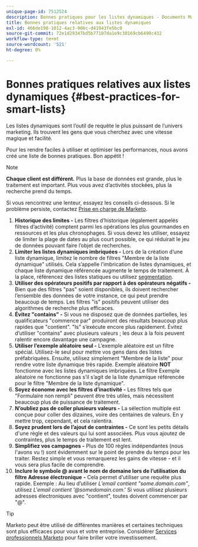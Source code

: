 ```yaml
---
unique-page-id: 7512524
description: Bonnes pratiques pour les listes dynamiques - Documents Marketo - Documentation du produit
title: Bonnes pratiques relatives aux listes dynamiques
exl-id: 466de198-1012-4ac3-906c-d41943fe5bc0
source-git-commit: 72e1d29347bd5b77107da1e9c30169cb6490c432
workflow-type: tm+mt
source-wordcount: '521'
ht-degree: 0%

---
```


# Bonnes pratiques relatives aux listes dynamiques {#best-practices-for-smart-lists}

Les listes dynamiques sont l’outil de requête le plus puissant de l’univers marketing. Ils trouvent les gens que vous cherchez avec une vitesse magique et facilité.

Pour les rendre faciles à utiliser et optimiser les performances, nous avons créé une liste de bonnes pratiques. Bon appétit !

>[!NOTE]
>
>**Chaque client est différent.** Plus la base de données est grande, plus le traitement est important. Plus vous avez d’activités stockées, plus la recherche prend du temps.
>
>Si vous rencontrez une lenteur, essayez les conseils ci-dessous. Si le problème persiste, contactez [Prise en charge de Marketo](https://nation.marketo.com/t5/Support/ct-p/Support).

1. **Historique des limites -** Les filtres d’historique (également appelés filtres d’activité) comptent parmi les opérations les plus gourmandes en ressources et les plus chronophages. Si vous devez les utiliser, essayez de limiter la plage de dates au plus court possible, ce qui réduirait le jeu de données pouvant faire l’objet de recherches.
1. **Limiter les listes dynamiques imbriquées -** Lors de la création d’une liste dynamique, limitez le nombre de filtres &quot;Membre de la liste dynamique&quot; utilisés. Cela s’appelle l’imbrication de listes dynamiques, et chaque liste dynamique référencée augmente le temps de traitement. À la place, référencez des listes statiques ou utilisez [segmentation](/help/marketo/product-docs/personalization/segmentation-and-snippets/segmentation/create-a-segmentation.md).
1. **Utiliser des opérateurs positifs par rapport à des opérateurs négatifs -** Bien que des filtres &quot;pas&quot; soient disponibles, ils doivent rechercher l’ensemble des données de votre instance, ce qui peut prendre beaucoup de temps. Les filtres &quot;is&quot; positifs peuvent utiliser des algorithmes de recherche plus efficaces.
1. **Évitez &quot;contains&quot; -** Si vous ne disposez que de données partielles, les qualificateurs &quot;commence par&quot; produiront des résultats beaucoup plus rapides que &quot;contient&quot;. &quot;Is&quot; s’exécute encore plus rapidement. Évitez d’utiliser &quot;contains&quot; avec plusieurs valeurs ; les deux à la fois peuvent ralentir encore davantage une campagne.
1. **Utiliser l’exemple aléatoire seul -** L’exemple aléatoire est un filtre spécial. Utilisez-le seul pour mettre vos gens dans des listes préfabriquées. Ensuite, utilisez simplement &quot;Membre de la liste&quot; pour rendre votre liste dynamique très rapide. Exemple aléatoire **NOT** fonctionne avec les listes dynamiques imbriquées. Le filtre Exemple aléatoire ne fonctionne pas s’il s’agit de la liste dynamique référencée pour le filtre &quot;Membre de la liste dynamique&quot;.
1. **Soyez économe avec les filtres d’inactivité -** Les filtres tels que &quot;Formulaire non rempli&quot; peuvent être très utiles, mais nécessitent beaucoup plus de puissance de traitement.
1. **N’oubliez pas de coller plusieurs valeurs -** La sélection multiple est conçue pour coller des dizaines, voire des centaines de valeurs. En y mettre trop, cependant, et cela ralentira.
1. **Soyez prudent lors de l’ajout de contraintes -** Ce sont les petits détails d&#39;une règle et des valeurs qui lui sont associées. Plus vous ajoutez de contraintes, plus le temps de traitement est lent.
1. **Simplifiez vos campagnes -** Plus de 100 règles indépendantes (nous l&#39;avons vu !) sont évidemment sur le point de prendre du temps pour les traiter. Restez simple et vous remarquerez les gains de vitesse - et il vous sera plus facile de comprendre.
1. **Inclure le symbole @ avant le nom de domaine lors de l’utilisation du filtre Adresse électronique** **-** Cela permet d’utiliser une requête plus rapide. Exemple : Au lieu d’utiliser _L’email contient &quot;some.domain.com&quot;_, utilisez _L&#39;email contient &#39;@somedomain.com_.&#39; Si vous utilisez plusieurs adresses électroniques avec &quot;contient&quot;, toutes doivent commencer par &quot;@&quot;.

>[!TIP]
>
>Marketo peut être utilisé de différentes manières et certaines techniques sont plus efficaces pour vous et votre entreprise. Considérer [Services professionnels Marketo](https://pages2.marketo.com/72-hour-survival-guide.html) pour faire briller votre investissement.
